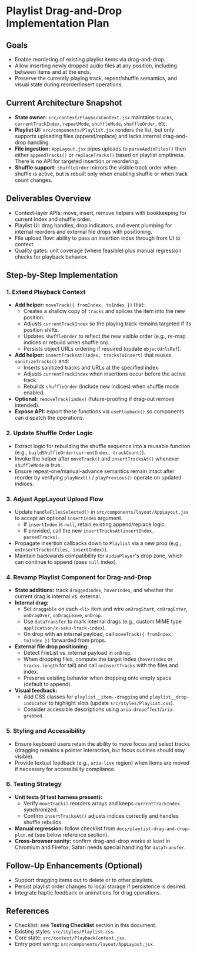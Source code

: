 # Playlist Drag-and-Drop Implementation Plan

## Goals
- Enable reordering of existing playlist items via drag-and-drop.
- Allow inserting newly dropped audio files at any position, including between items and at the ends.
- Preserve the currently playing track, repeat/shuffle semantics, and visual state during reorder/insert operations.

## Current Architecture Snapshot
- **State owner:** `src/context/PlaybackContext.jsx` maintains `tracks`, `currentTrackIndex`, `repeatMode`, `shuffleMode`, `shuffleOrder`, etc.
- **Playlist UI:** `src/components/Playlist.jsx` renders the list, but only supports uploading files (append/replace) and lacks internal drag-and-drop handling.
- **File ingestion:** `AppLayout.jsx` pipes uploads to `parseAudioFiles()` then either `appendTracks()` or `replaceTracks()` based on playlist emptiness. There is no API for targeted insertion or reordering.
- **Shuffle support:** `shuffleOrder` mirrors the visible track order when shuffle is active, but is rebuilt only when enabling shuffle or when track count changes.

## Deliverables Overview
- Context-layer APIs: move, insert, remove helpers with bookkeeping for current index and shuffle order.
- Playlist UI: drag handles, drop indicators, and event plumbing for internal reorders and external file drops with positioning.
- File upload flow: ability to pass an insertion index through from UI to context.
- Quality gates: unit coverage (where feasible) plus manual regression checks for playback behavior.

## Step-by-Step Implementation

### 1. Extend Playback Context
- **Add helper:** `moveTrack({ fromIndex, toIndex })` that:
  - Creates a shallow copy of `tracks` and splices the item into the new position.
  - Adjusts `currentTrackIndex` so the playing track remains targeted if its position shifts.
  - Updates `shuffleOrder` to reflect the new visible order (e.g., re-map indices or rebuild when shuffle on).
  - Persists object URLs ordering if required (update `objectUrlsRef`).
- **Add helper:** `insertTracksAt(index, tracksToInsert)` that reuses `sanitizeTracks()` and:
  - Inserts sanitized tracks and URLs at the specified index.
  - Adjusts `currentTrackIndex` when insertions occur before the active track.
  - Rebuilds `shuffleOrder` (include new indices) when shuffle mode enabled.
- **Optional:** `removeTrack(index)` (future-proofing if drag-out remove intended).
- **Expose API:** export these functions via `usePlayback()` so components can dispatch the operations.

### 2. Update Shuffle Order Logic
- Extract logic for rebuilding the shuffle sequence into a reusable function (e.g., `buildShuffleOrder(currentIndex, trackCount)`).
- Invoke the helper after `moveTrack()` and `insertTracksAt()` whenever `shuffleMode` is true.
- Ensure repeat-one/manual-advance semantics remain intact after reorder by verifying `playNext()` / `playPrevious()` operate on updated indices.

### 3. Adjust AppLayout Upload Flow
- Update `handleFilesSelected()` in `src/components/layout/AppLayout.jsx` to accept an optional `insertIndex` argument.
  - If `insertIndex` is `null`, retain existing append/replace logic.
  - If provided, call the new `insertTracksAt(insertIndex, parsedTracks)`.
- Propagate insertion callbacks down to `Playlist` via a new prop (e.g., `onInsertTracks(files, insertIndex)`).
- Maintain backwards compatibility for `AudioPlayer`'s drop zone, which can continue to append (pass `null` index).

### 4. Revamp Playlist Component for Drag-and-Drop
- **State additions:** track `draggedIndex`, `hoverIndex`, and whether the current drag is internal vs. external.
- **Internal drag:**
  - Set `draggable` on each `<li>` item and wire `onDragStart`, `onDragEnter`, `onDragOver`, `onDragLeave`, `onDrop`.
  - Use `dataTransfer` to mark internal drags (e.g., custom MIME type `application/x-saku-track-index`).
  - On drop with an internal payload, call `moveTrack({ fromIndex, toIndex })` forwarded from props.
- **External file drop positioning:**
  - Detect FileList vs. internal payload in `onDrop`.
  - When dropping files, compute the target index (`hoverIndex` or `tracks.length` for tail) and call `onInsertTracks` with the files and index.
  - Preserve existing behavior when dropping onto empty space (default to append).
- **Visual feedback:**
  - Add CSS classes for `playlist__item--dragging` and `playlist__drop-indicator` to highlight slots (update `src/styles/Playlist.css`).
  - Consider accessible descriptions using `aria-dropeffect`/`aria-grabbed`.

### 5. Styling and Accessibility
- Ensure keyboard users retain the ability to move focus and select tracks (dragging remains a pointer interaction, but focus outlines should stay visible).
- Provide textual feedback (e.g., `aria-live` region) when items are moved if necessary for accessibility compliance.

### 6. Testing Strategy
- **Unit tests (if test harness present):**
  - Verify `moveTrack()` reorders arrays and keeps `currentTrackIndex` synchronized.
  - Confirm `insertTracksAt()` adjusts indices correctly and handles shuffle rebuilds.
- **Manual regression:** follow checklist from `docs/playlist-drag-and-drop-plan.md` (see below reference section).
- **Cross-browser sanity:** confirm drag-and-drop works at least in Chromium and Firefox; Safari needs special handling for `dataTransfer`.

## Follow-Up Enhancements (Optional)
- Support dragging items out to delete or to other playlists.
- Persist playlist order changes to local storage if persistence is desired.
- Integrate haptic feedback or animations for drag operations.

## References
- Checklist: see **Testing Checklist** section in this document.
- Existing styles: `src/styles/Playlist.css`.
- Core state: `src/context/PlaybackContext.jsx`.
- Entry point wiring: `src/components/layout/AppLayout.jsx`.
